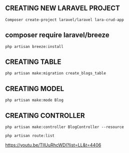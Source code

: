 ## CREATING NEW LARAVEL PROJECT

`Composer create-project laravel/laravel lara-crud-app`

## composer require laravel/breeze

`php artisan breeze:install`

## CREATING TABLE

`php artisan make:migration create_blogs_table`

## CREATING MODEL

`php artisan make:mode Blog`

## CREATING CONTROLLER

`php artisan make:controller BlogController --resource`

`php artisan route:list`

https://youtu.be/TllUuRhcWDI?list=LL&t=4406
